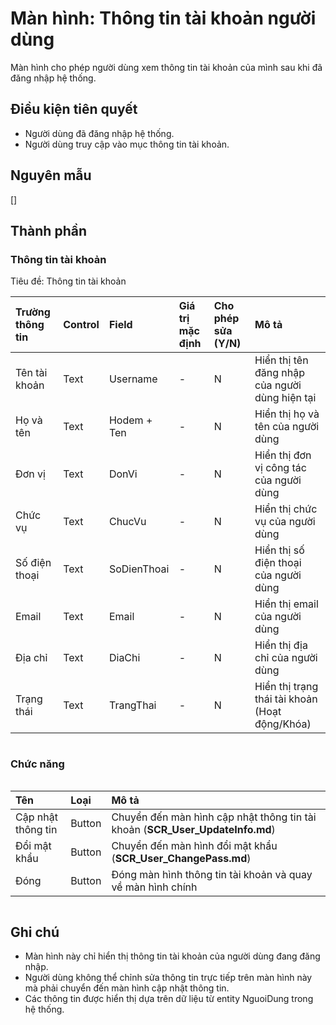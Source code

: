 # Màn hình: Thông tin tài khoản người dùng
Màn hình cho phép người dùng xem thông tin tài khoản của mình sau khi đã đăng nhập hệ thống.

## Điều kiện tiên quyết
- Người dùng đã đăng nhập hệ thống.
- Người dùng truy cập vào mục thông tin tài khoản.

## Nguyên mẫu
[]

## Thành phần

### Thông tin tài khoản
<div style="overflow-x:auto">
Tiêu đề: Thông tin tài khoản

| Trường thông tin | Control | Field       | Giá trị mặc định | Cho phép sửa (Y/N) | Mô tả                                          |
|:-----------------|:--------|:------------|:-----------------|:-------------------|:-----------------------------------------------|
| Tên tài khoản    | Text    | Username    | -                | N                  | Hiển thị tên đăng nhập của người dùng hiện tại |
| Họ và tên        | Text    | Hodem + Ten | -                | N                  | Hiển thị họ và tên của người dùng              |
| Đơn vị           | Text    | DonVi       | -                | N                  | Hiển thị đơn vị công tác của người dùng        |
| Chức vụ          | Text    | ChucVu      | -                | N                  | Hiển thị chức vụ của người dùng                |
| Số điện thoại    | Text    | SoDienThoai | -                | N                  | Hiển thị số điện thoại của người dùng          |
| Email            | Text    | Email       | -                | N                  | Hiển thị email của người dùng                  |
| Địa chỉ          | Text    | DiaChi      | -                | N                  | Hiển thị địa chỉ của người dùng                |
| Trạng thái       | Text    | TrangThai   | -                | N                  | Hiển thị trạng thái tài khoản (Hoạt động/Khóa) |

</div>

### Chức năng
<div style="overflow-x:auto">

| Tên                | Loại   | Mô tả                                                                         |
|:-------------------|:-------|:------------------------------------------------------------------------------|
| Cập nhật thông tin | Button | Chuyển đến màn hình cập nhật thông tin tài khoản (**SCR_User_UpdateInfo.md**) |
| Đổi mật khẩu       | Button | Chuyển đến màn hình đổi mật khẩu (**SCR_User_ChangePass.md**)                 |
| Đóng               | Button | Đóng màn hình thông tin tài khoản và quay về màn hình chính                   |

</div>

## Ghi chú
- Màn hình này chỉ hiển thị thông tin tài khoản của người dùng đang đăng nhập.
- Người dùng không thể chỉnh sửa thông tin trực tiếp trên màn hình này mà phải chuyển đến màn hình cập nhật thông tin.
- Các thông tin được hiển thị dựa trên dữ liệu từ entity NguoiDung trong hệ thống.